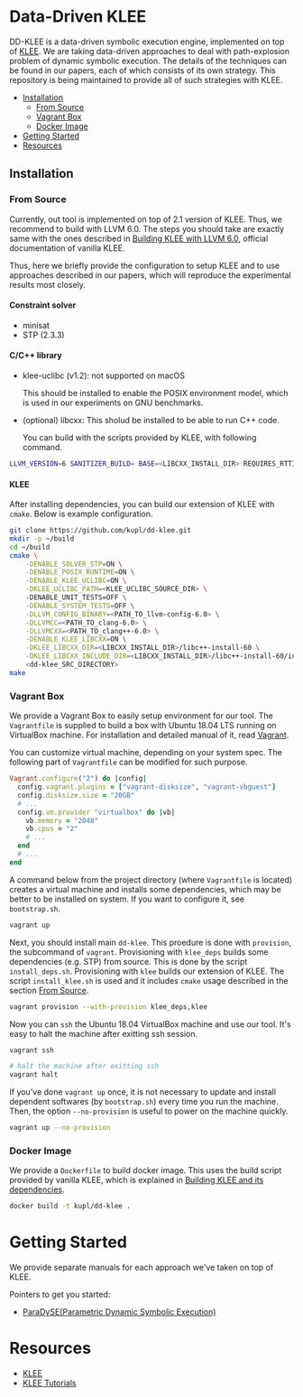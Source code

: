 Data-Driven KLEE
=============================

DD-KLEE is a data-driven symbolic execution engine, implemented on top of [KLEE](klee.github.io). We are taking data-driven approaches to deal with path-explosion problem of dynamic symbolic execution. The details of the techniques can be found in our papers, each of which consists of its own strategy. This repository is being maintained to provide all of such strategies with KLEE.

- [Installation](#installation)
  - [From Source](#from-source)
  - [Vagrant Box](#vagrant-box)
  - [Docker Image](#docker-image)
- [Getting Started](#getting-started)
- [Resources](#resources)

## Installation

### From Source

Currently, out tool is implemented on top of 2.1 version of KLEE. Thus, we recommend to build with LLVM 6.0.  The steps you should take are exactly same with the ones described in [Building KLEE with LLVM 6.0](https://klee.github.io/releases/docs/v2.1/build-llvm60/), official documentation of vanilla KLEE.

Thus, here we briefly provide the configuration to setup KLEE  and to use approaches described in our papers, which will reproduce the experimental results most closely.

#### Constraint solver

* minisat
* STP (2.3.3)

#### C/C++ library

* klee-uclibc (v1.2): not supported on macOS

  This should be installed to enable the POSIX environment model, which is used in our experiments on GNU benchmarks.

* (optional) libcxx: This sholud be installed to be able to run C++ code.

  You can build with the scripts provided by KLEE, with following command.

```sh
LLVM_VERSION=6 SANITIZER_BUILD= BASE=<LIBCXX_INSTALL_DIR> REQUIRES_RTTI=1 DISABLE_ASSERTIONS=1 ENABLE_DEBUG=0 ENABLE_OPTIMIZED=1 ./klee/scripts/build/build.sh libcxx
```

#### KLEE

After installing dependencies, you can build our extension of KLEE with `cmake`. Below is example configuration.

```sh
git clone https://github.com/kupl/dd-klee.git
mkdir -p ~/build
cd ~/build
cmake \
	-DENABLE_SOLVER_STP=ON \
	-DENABLE_POSIX_RUNTIME=ON \
	-DENABLE_KLEE_UCLIBC=ON \
	-DKLEE_UCLIBC_PATH=<KLEE_UCLIBC_SOURCE_DIR> \ 
	-DENABLE_UNIT_TESTS=OFF \
	-DENABLE_SYSTEM_TESTS=OFF \
	-DLLVM_CONFIG_BINARY=<PATH_TO_llvm-config-6.0> \
	-DLLVMCC=<PATH_TO_clang-6.0> \
	-DLLVMCXX=<PATH_TO_clang++-6.0> \
	-DENABLE_KLEE_LIBCXX=ON \
	-DKLEE_LIBCXX_DIR=<LIBCXX_INSTALL_DIR>/libc++-install-60 \
	-DKLEE_LIBCXX_INCLUDE_DIR=<LIBCXX_INSTALL_DIR>/libc++-install-60/include/c++/v1 \
	<dd-klee_SRC_DIRECTORY>
make
```

### Vagrant Box

We provide a Vagrant Box to easily setup environment for our tool. The `Vagrantfile` is supplied to build a box with Ubuntu 18.04 LTS running on VirtualBox machine. For installation and detailed manual of it, read [Vagrant](https://vagrantup.com).

You can customize virtual machine, depending on your system spec. The following part of `Vagrantfile` can be modified for such purpose.

```ruby
Vagrant.configure("2") do |config|
  config.vagrant.plugins = ["vagrant-disksize", "vagrant-vbguest"]
  config.disksize.size = "20GB"
  # ...
  config.vm.provider "virtualbox" do |vb|
    vb.memory = "2048"
    vb.cpus = "2"
    # ...
  end  
  # ...
end
```

A command below from the project directory (where `Vagrantfile` is located) creates a virtual machine and installs some dependencies, which may be better to be installed on system. If you want to configure it, see `bootstrap.sh`.

```sh
vagrant up
```

Next, you should install main `dd-klee`. This proedure is done with `provision`, the subcommand of `vagrant`. Provisioning with `klee_deps` builds some dependencies (e.g. STP) from source. This is done by the script `install_deps.sh`. Provisioning with `klee` builds our extension of KLEE. The script `install_klee.sh` is used and it includes `cmake` usage described in the section [From Source](#From-Source).

```sh
vagrant provision --with-provision klee_deps,klee
```

Now you can `ssh` the Ubuntu 18.04 VirtualBox machine and use our tool. It's easy to halt the machine after exitting ssh session.

```sh
vagrant ssh

# halt the machine after exitting ssh
vagrant halt
```

If you've done `vagrant up` once, it is not necessary to update and install dependent softwares (by `bootstrap.sh`) every time you run the machine. Then, the option  `--no-provision` is useful to power on the machine quickly.

```sh
vagrant up --no-provision
```

### Docker Image

We provide a `Dockerfile` to build docker image. This uses the build script provided by vanilla KLEE, which is explained in [Building KLEE and its dependencies](http://klee.github.io/build-script/). 

```sh
docker build -t kupl/dd-klee .
```

# Getting Started

We provide separate manuals for each approach we've taken on top of KLEE.

Pointers to get you started:

- [ParaDySE(Parametric Dynamic Symbolic Execution)](paradyse)

# Resources

- [KLEE](http://klee.github.io)
- [KLEE Tutorials](http://klee.github.io/tutorials/)
